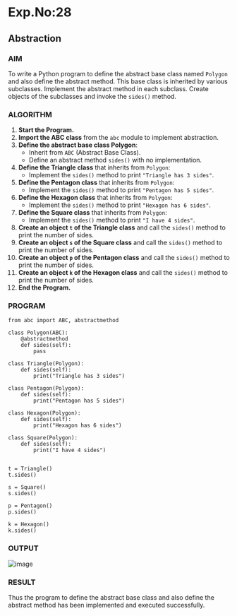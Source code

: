 
# Exp.No:28  
## Abstraction

### AIM  
To write a Python program to define the abstract base class named `Polygon` and also define the abstract method. This base class is inherited by various subclasses. Implement the abstract method in each subclass. Create objects of the subclasses and invoke the `sides()` method.

### ALGORITHM

1. **Start the Program.**
2. **Import the ABC class** from the `abc` module to implement abstraction.
3. **Define the abstract base class Polygon**:
   - Inherit from `ABC` (Abstract Base Class).
   - Define an abstract method `sides()` with no implementation.
4. **Define the Triangle class** that inherits from `Polygon`:
   - Implement the `sides()` method to print `"Triangle has 3 sides"`.
5. **Define the Pentagon class** that inherits from `Polygon`:
   - Implement the `sides()` method to print `"Pentagon has 5 sides"`.
6. **Define the Hexagon class** that inherits from `Polygon`:
   - Implement the `sides()` method to print `"Hexagon has 6 sides"`.
7. **Define the Square class** that inherits from `Polygon`:
   - Implement the `sides()` method to print `"I have 4 sides"`.
8. **Create an object `t` of the Triangle class** and call the `sides()` method to print the number of sides.
9. **Create an object `s` of the Square class** and call the `sides()` method to print the number of sides.
10. **Create an object `p` of the Pentagon class** and call the `sides()` method to print the number of sides.
11. **Create an object `k` of the Hexagon class** and call the `sides()` method to print the number of sides.
12. **End the Program.**

### PROGRAM

```
from abc import ABC, abstractmethod

class Polygon(ABC):   
    @abstractmethod
    def sides(self):   
        pass  

class Triangle(Polygon):   
    def sides(self):   
        print("Triangle has 3 sides")   

class Pentagon(Polygon):   
    def sides(self):   
        print("Pentagon has 5 sides")   

class Hexagon(Polygon):   
    def sides(self):   
        print("Hexagon has 6 sides")   

class Square(Polygon):   
    def sides(self):   
        print("I have 4 sides")   

 
t = Triangle()   
t.sides()

s = Square()   
s.sides()

p = Pentagon()   
p.sides()

k = Hexagon()   
k.sides()
```

### OUTPUT

![image](https://github.com/user-attachments/assets/ca3121ed-8f6e-4dbf-af0b-ec1487f354e2)


### RESULT
Thus the program to define the abstract base class and also define the abstract method has been implemented and executed successfully.
